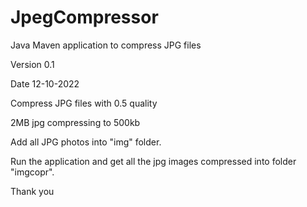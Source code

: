 # JpegCompressor
Java Maven application to compress JPG files 

Version 0.1 

Date 12-10-2022


Compress JPG files with 0.5 quality 

2MB jpg compressing to 500kb 



Add all JPG photos into "img" folder.

Run the application and get all the jpg images compressed into folder "imgcopr".



Thank you
